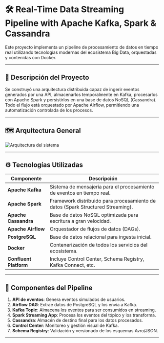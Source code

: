 # 🛠️ Real-Time Data Streaming Pipeline with Apache Kafka, Spark & Cassandra

Este proyecto implementa un pipeline de procesamiento de datos en tiempo real utilizando tecnologías modernas del ecosistema Big Data, orquestadas y contenidas con Docker.

---

## 📌 Descripción del Proyecto

Se construyó una arquitectura distribuida capaz de ingerir eventos generados por una API, almacenarlos temporalmente en Kafka, procesarlos con Apache Spark y persistirlos en una base de datos NoSQL (Cassandra). Todo el flujo está orquestado por Apache Airflow, permitiendo una automatización controlada de los procesos.

---

## 🗺️ Arquitectura General

![Arquitectura del sistema](/home/nicolas/arquitectura.png)

---

## ⚙️ Tecnologías Utilizadas

| Componente      | Descripción                                              |
|-----------------|----------------------------------------------------------|
| **Apache Kafka**      | Sistema de mensajería para el procesamiento de eventos en tiempo real. |
| **Apache Spark**      | Framework distribuido para procesamiento de datos (Spark Structured Streaming). |
| **Apache Cassandra**  | Base de datos NoSQL optimizada para escritura a gran velocidad. |
| **Apache Airflow**    | Orquestador de flujos de datos (DAGs). |
| **PostgreSQL**        | Base de datos relacional para ingesta inicial. |
| **Docker**            | Contenerización de todos los servicios del ecosistema. |
| **Confluent Platform**| Incluye Control Center, Schema Registry, Kafka Connect, etc. |

---

## 🧩 Componentes del Pipeline

1. **API de eventos**: Genera eventos simulados de usuarios.
2. **Airflow DAG**: Extrae datos de PostgreSQL y los envía a Kafka.
3. **Kafka Topic**: Almacena los eventos para ser consumidos en streaming.
4. **Spark Streaming App**: Procesa los eventos del tópico y los transforma.
5. **Cassandra**: Almacén de destino final para los datos procesados.
6. **Control Center**: Monitoreo y gestión visual de Kafka.
7. **Schema Registry**: Validación y versionado de los esquemas Avro/JSON.

---